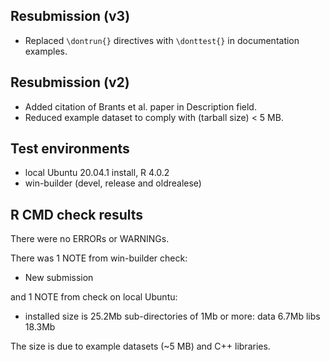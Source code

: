 ## Resubmission (v3)
* Replaced `\dontrun{}` directives with `\donttest{}` in documentation examples.

## Resubmission (v2)
* Added citation of Brants et al. paper in Description field.
* Reduced example dataset to comply with (tarball size) < 5 MB.

## Test environments
* local Ubuntu 20.04.1 install, R 4.0.2
* win-builder (devel, release and oldrealese)

## R CMD check results
There were no ERRORs or WARNINGs. 

There was 1 NOTE from win-builder check:

* New submission

and 1 NOTE from check on local Ubuntu:

* installed size is 25.2Mb
     sub-directories of 1Mb or more:
       data   6.7Mb
       libs  18.3Mb

The size is due to example datasets (~5 MB) and C++ libraries.
